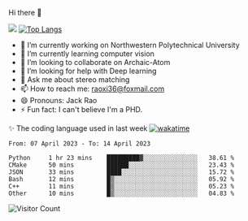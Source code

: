 Hi there 👋

![](https://github-readme-stats.vercel.app/api?username=Raohaocheng)
[![Top Langs](https://github-readme-stats.vercel.app/api/top-langs/?username=Raohaocheng&layout=compact)](https://github.com/anuraghazra/github-readme-stats)

- 🔭 I’m currently working on Northwestern Polytechnical University
- 🌱 I’m currently learning computer vision
- 👯 I’m looking to collaborate on Archaic-Atom
- 🤔 I’m looking for help with Deep learning
- 💬 Ask me about stereo matching
- 📫 How to reach me: raoxi36@foxmail.com
- 😄 Pronouns: Jack Rao
- ⚡ Fun fact: I can't believe I'm a PHD.

✨ The coding language used in last week [![wakatime](https://wakatime.com/badge/user/51ec5ec7-4742-4243-9eea-732ade32c0b7.svg)](https://wakatime.com/@51ec5ec7-4742-4243-9eea-732ade32c0b7)
<!--START_SECTION:waka-->

```text
From: 07 April 2023 - To: 14 April 2023

Python     1 hr 23 mins    █████████▓░░░░░░░░░░░░░░░   38.61 %
CMake      50 mins         ██████░░░░░░░░░░░░░░░░░░░   23.43 %
JSON       33 mins         ████░░░░░░░░░░░░░░░░░░░░░   15.72 %
Bash       12 mins         █▒░░░░░░░░░░░░░░░░░░░░░░░   05.92 %
C++        11 mins         █▒░░░░░░░░░░░░░░░░░░░░░░░   05.23 %
Other      10 mins         █▒░░░░░░░░░░░░░░░░░░░░░░░   04.83 %
```

<!--END_SECTION:waka-->

![Visitor Count](https://profile-counter.glitch.me/Raohaocheng/count.svg)
